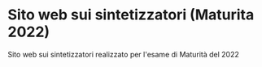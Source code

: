 # Sito web sui sintetizzatori (Maturita 2022)
Sito web sui sintetizzatori realizzato per l'esame di Maturità del 2022
